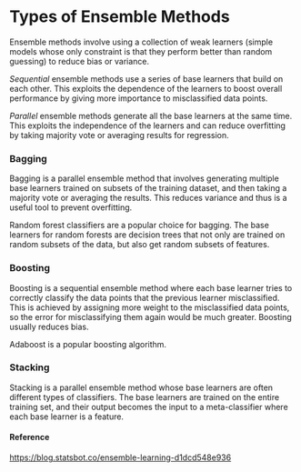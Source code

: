 # Types of Ensemble Methods

Ensemble methods involve using a collection of weak learners (simple models whose only constraint is that they perform better than random guessing) to reduce bias or variance.

_Sequential_ ensemble methods use a series of base learners that build on each other. This exploits the dependence of the learners to boost overall performance by giving more importance to misclassified data points.

_Parallel_ ensemble methods generate all the base learners at the same time. This exploits the independence of the learners and can reduce overfitting by taking majority vote or averaging results for regression.

### Bagging

Bagging is a parallel ensemble method that involves generating multiple base learners trained on subsets of the training dataset, and then taking a majority vote or averaging the results. This reduces variance and thus is a useful tool to prevent overfitting.

Random forest classifiers are a popular choice for bagging. The base learners for random forests are decision trees that not only are trained on random subsets of the data, but also get random subsets of features.

### Boosting

Boosting is a sequential ensemble method where each base learner tries to correctly classify the data points that the previous learner misclassified. This is achieved by assigning more weight to the misclassified data points, so the error for misclassifying them again would be much greater. Boosting usually reduces bias.

Adaboost is a popular boosting algorithm.

### Stacking

Stacking is a parallel ensemble method whose base learners are often different types of classifiers. The base learners are trained on the entire training set, and their output becomes the input to a meta-classifier where each base learner is a feature.

#### Reference

https://blog.statsbot.co/ensemble-learning-d1dcd548e936